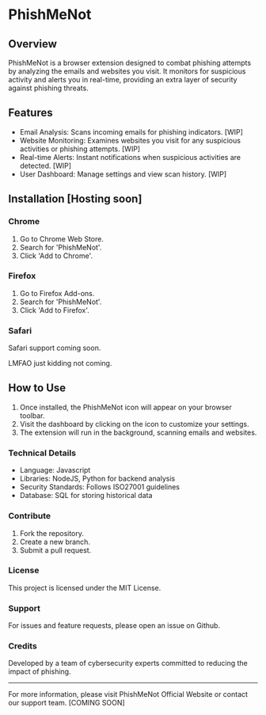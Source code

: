 # PhishMeNot

## Overview

PhishMeNot is a browser extension designed to combat phishing attempts by analyzing the emails and websites you visit. It monitors for suspicious activity and alerts you in real-time, providing an extra layer of security against phishing threats.

## Features
- Email Analysis: Scans incoming emails for phishing indicators. [WIP]
- Website Monitoring: Examines websites you visit for any suspicious activities or phishing attempts. [WIP]
- Real-time Alerts: Instant notifications when suspicious activities are detected. [WIP]
- User Dashboard: Manage settings and view scan history. [WIP]

## Installation [Hosting soon]

### Chrome

1. Go to Chrome Web Store.
2. Search for 'PhishMeNot'.
3. Click 'Add to Chrome'.

### Firefox

1. Go to Firefox Add-ons.
2. Search for 'PhishMeNot'.
3. Click 'Add to Firefox'.

### Safari

Safari support coming soon.

LMFAO just kidding not coming.

## How to Use

1. Once installed, the PhishMeNot icon will appear on your browser toolbar.
2. Visit the dashboard by clicking on the icon to customize your settings.
3. The extension will run in the background, scanning emails and websites.
   
### Technical Details
- Language: Javascript
- Libraries: NodeJS, Python for backend analysis
- Security Standards: Follows ISO27001 guidelines
- Database: SQL for storing historical data
  
### Contribute

1. Fork the repository.
2. Create a new branch.
3. Submit a pull request.

### License
This project is licensed under the MIT License.

### Support
For issues and feature requests, please open an issue on Github.

### Credits
Developed by a team of cybersecurity experts committed to reducing the impact of phishing.

-------------------------------------------------------------------------------------------------------------------------

For more information, please visit PhishMeNot Official Website or contact our support team. [COMING SOON]
